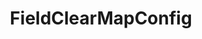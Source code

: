 ---
optionsClassName: FieldClearMapConfig
optionsClassFullName: MigrationTools._EngineV1.Configuration.FieldMap.FieldClearMapConfig
configurationSamples:
- name: Classic
  description: 
  code: >-
    {
      "$type": "FieldClearMapConfig",
      "WorkItemTypeName": "*",
      "targetField": "System.Description"
    }
  sampleFor: MigrationTools._EngineV1.Configuration.FieldMap.FieldClearMapConfig
description: Allows you to set an already populated field to Null. This will only work with fields that support null.
className: FieldClearMapConfig
typeName: FieldMaps
architecture: v2
options:
- parameterName: targetField
  type: String
  description: missng XML code comments
  defaultValue: missng XML code comments
- parameterName: WorkItemTypeName
  type: String
  description: missng XML code comments
  defaultValue: missng XML code comments
status: ready
processingTarget: Work Item
classFile: /src/MigrationTools/_EngineV1/Configuration/FieldMap/FieldClearMapConfig.cs
optionsClassFile: /src/MigrationTools/_EngineV1/Configuration/FieldMap/FieldClearMapConfig.cs

redirectFrom:
- /Reference/v2/FieldMaps/FieldClearMapConfig/
layout: reference
toc: true
permalink: /Reference/FieldMaps/FieldClearMapConfig/
title: FieldClearMapConfig
categories:
- FieldMaps
- v2
topics:
- topic: notes
  path: /FieldMaps/FieldClearMapConfig-notes.md
  exists: false
  markdown: ''
- topic: introduction
  path: /FieldMaps/FieldClearMapConfig-introduction.md
  exists: false
  markdown: ''

---